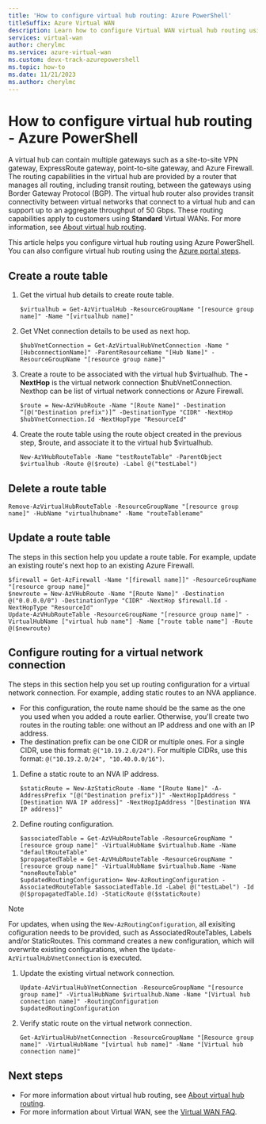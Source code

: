 ```yaml
---
title: 'How to configure virtual hub routing: Azure PowerShell'
titleSuffix: Azure Virtual WAN
description: Learn how to configure Virtual WAN virtual hub routing using Azure PowerShell.
services: virtual-wan
author: cherylmc
ms.service: azure-virtual-wan
ms.custom: devx-track-azurepowershell
ms.topic: how-to
ms.date: 11/21/2023
ms.author: cherylmc
---
```

# How to configure virtual hub routing - Azure PowerShell

A virtual hub can contain multiple gateways such as a site-to-site VPN gateway, ExpressRoute gateway, point-to-site gateway, and Azure Firewall. The routing capabilities in the virtual hub are provided by a router that manages all routing, including transit routing, between the gateways using Border Gateway Protocol (BGP). The virtual hub router also provides transit connectivity between virtual networks that connect to a virtual hub and can support up to an aggregate throughput of 50 Gbps. These routing capabilities apply to customers using **Standard** Virtual WANs. For more information, see [About virtual hub routing](about-virtual-hub-routing.md).

This article helps you configure virtual hub routing using Azure PowerShell. You can also configure virtual hub routing using the [Azure portal steps](how-to-virtual-hub-routing.md).

## Create a route table

1. Get the virtual hub details to create route table.

   ```azurepowershell-interactive
   $virtualhub = Get-AzVirtualHub -ResourceGroupName "[resource group name]" -Name "[virtualhub name]"
   ```

1. Get VNet connection details to be used as next hop.

   ```azurepowershell-interactive
   $hubVnetConnection = Get-AzVirtualHubVnetConnection -Name "[HubconnectionName]" -ParentResourceName "[Hub Name]" -ResourceGroupName "[resource group name]"
   ```

1. Create a route to be associated with the virtual hub $virtualhub. The **-NextHop** is the virtual network connection $hubVnetConnection.  Nexthop can be list of virtual network connections or Azure Firewall.

   ```azurepowershell-interactive
   $route = New-AzVHubRoute -Name "[Route Name]" -Destination “[@("Destination prefix")]” -DestinationType "CIDR" -NextHop $hubVnetConnection.Id -NextHopType "ResourceId"
   ```

1. Create the route table using the route object created in the previous step, $route, and associate it to the virtual hub $virtualhub.

   ```azurepowershell-interactive
   New-AzVHubRouteTable -Name "testRouteTable" -ParentObject $virtualhub -Route @($route) -Label @("testLabel")
   ```

## Delete a route table

```azurepowershell-interactive
Remove-AzVirtualHubRouteTable -ResourceGroupName "[resource group name]" -HubName "virtualhubname" -Name "routeTablename"
```

## Update a route table

The steps in this section help you update a route table. For example, update an existing route's next hop to an existing Azure Firewall.

```azurepowershell-interactive
$firewall = Get-AzFirewall -Name "[firewall name]]" -ResourceGroupName "[resource group name]"
$newroute = New-AzVHubRoute -Name "[Route Name]" -Destination @("0.0.0.0/0") -DestinationType "CIDR" -NextHop $firewall.Id -NextHopType "ResourceId"
Update-AzVHubRouteTable -ResourceGroupName "[resource group name]" -VirtualHubName ["virtual hub name"] -Name ["route table name"] -Route @($newroute)
```

## Configure routing for a virtual network connection

The steps in this section help you set up routing configuration for a virtual network connection. For example, adding static routes to an NVA appliance.

* For this configuration, the route name should be the same as the one you used when you added a route earlier. Otherwise, you'll create two routes in the routing table: one without an IP address and one with an IP address.
* The destination prefix can be one CIDR or multiple ones. For a single CIDR, use this format: `@("10.19.2.0/24")`. For multiple CIDRs, use this format: `@("10.19.2.0/24", "10.40.0.0/16")`.

1. Define a static route to an NVA IP address.

   ```azurepowershell-interactive
   $staticRoute = New-AzStaticRoute -Name "[Route Name]" -A-AddressPrefix "[@("Destination prefix")]" -NextHopIpAddress "[Destination NVA IP address]" -NextHopIpAddress "[Destination NVA IP address]" 
   ```

1. Define routing configuration.

   ```azurepowershell-interactive
   $associatedTable = Get-AzVHubRouteTable -ResourceGroupName "[resource group name]" -VirtualHubName $virtualhub.Name -Name "defaultRouteTable"
   $propagatedTable = Get-AzVHubRouteTable -ResourceGroupName "[resource group name]" -VirtualHubName $virtualhub.Name -Name "noneRouteTable"
   $updatedRoutingConfiguration= New-AzRoutingConfiguration -AssociatedRouteTable $associatedTable.Id -Label @("testLabel") -Id @($propagatedTable.Id) -StaticRoute @($staticRoute)
   ```

> [!NOTE]
> For updates, when using the `New-AzRoutingConfiguration`, all exisiting cofiguration needs to be provided, such as AssociatedRouteTables, Labels and/or StaticRoutes.
> This command creates a new configuration, which will overwrite existing configurations, when the `Update-AzVirtualHubVnetConnection` is executed.


1. Update the existing virtual network connection.

   ```azurepowershell-interactive
   Update-AzVirtualHubVnetConnection -ResourceGroupName "[resource group name]" -VirtualHubName $virtualhub.Name -Name "[Virtual hub connection name]" -RoutingConfiguration $updatedRoutingConfiguration
   ```

1. Verify static route on the virtual network connection.

   ```azurepowershell-interactive
   Get-AzVirtualHubVnetConnection -ResourceGroupName "[Resource group name]" -VirtualHubName "[virtual hub name]" -Name "[Virtual hub connection name]"
   ```

## Next steps

* For more information about virtual hub routing, see [About virtual hub routing](about-virtual-hub-routing.md).
* For more information about Virtual WAN, see the [Virtual WAN FAQ](virtual-wan-faq.md).
